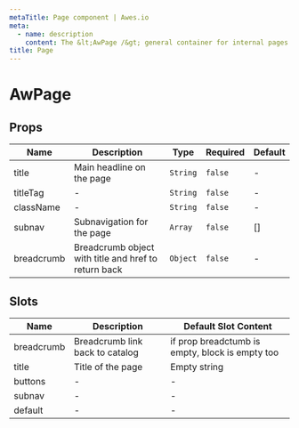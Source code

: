 ```yaml
---
metaTitle: Page сomponent | Awes.io
meta:
  - name: description
    content: The &lt;AwPage /&gt; general container for internal pages in Awes.io.
title: Page
---
```


# AwPage

## Props

<!-- @vuese:AwPage:props:start -->
|Name|Description|Type|Required|Default|
|---|---|---|---|---|
|title|Main headline on the page|`String`|`false`|-|
|titleTag|-|`String`|`false`|-|
|className|-|`String`|`false`|-|
|subnav|Subnavigation for the page|`Array`|`false`|[]|
|breadcrumb|Breadcrumb object with title and href to return back|`Object`|`false`|-|

<!-- @vuese:AwPage:props:end -->

## Slots

<!-- @vuese:AwPage:slots:start -->
|Name|Description|Default Slot Content|
|---|---|---|
|breadcrumb|Breadcrumb link back to catalog|if prop breadctumb is empty, block is empty too|
|title|Title of the page|Empty string|
|buttons|-|-|
|subnav|-|-|
|default|-|-|

<!-- @vuese:AwPage:slots:end -->

